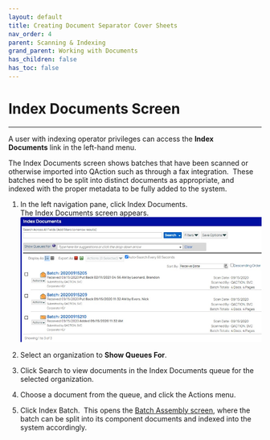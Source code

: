 ```yaml
---
layout: default
title: Creating Document Separator Cover Sheets
nav_order: 4
parent: Scanning & Indexing
grand_parent: Working with Documents
has_children: false
has_toc: false
---
```

# Index Documents Screen
---
A user with indexing operator privileges can access the **Index Documents** link in the left-hand menu.

The Index Documents screen shows batches that have been scanned or otherwise imported into QAction such as through a fax integration.  These batches need to be split into distinct documents as appropriate, and indexed with the proper metadata to be fully added to the system. 

1. In the left navigation pane, click Index Documents.  
    The Index Documents screen appears.  
    ![Index Queue Screen](/assets/images/index-queue-screen.jpeg "Index Queue Screen")
    
2. Select an organization to **Show Queues For**.
    
3. Click Search to view documents in the Index Documents queue for the selected organization.
    
4. Choose a document from the queue, and click the Actions menu.
    
5. Click Index Batch.  This opens the [Batch Assembly screen](/docs/working-with-documents/add-documents/adding-documents-in-batches), where the batch can be split into its component documents and indexed into the system accordingly.